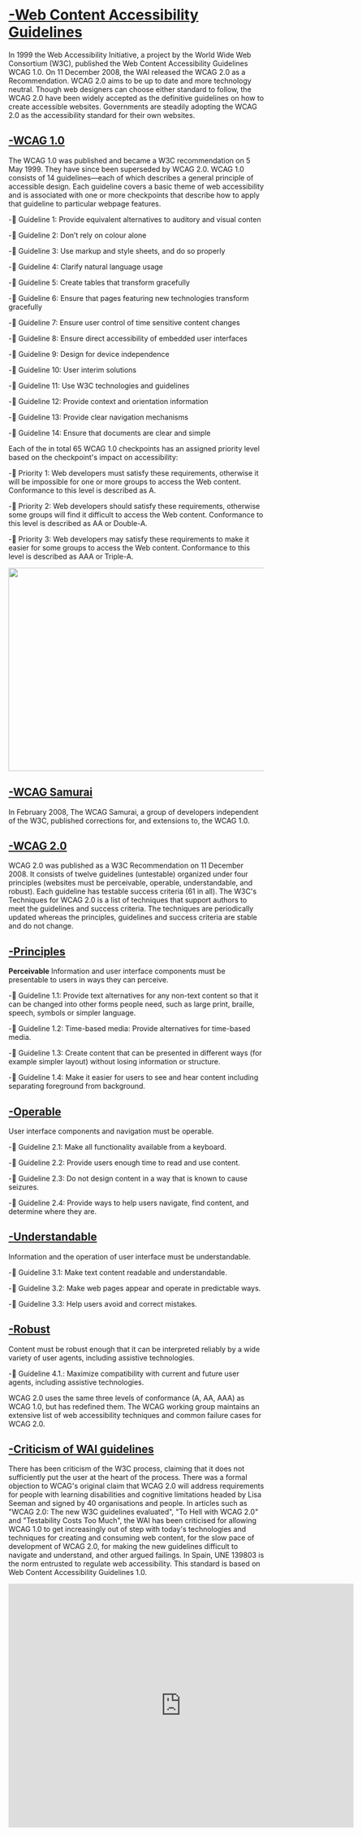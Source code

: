   <H1> <u> <strong> -Web Content Accessibility Guidelines </strong>  </u> </H1>   


In 1999 the Web Accessibility Initiative, a project by the World Wide Web
Consortium (W3C), published the Web Content Accessibility Guidelines WCAG 1.0.
On 11 December 2008, the WAI released the WCAG 2.0 as a Recommendation. WCAG
2.0 aims to be up to date and more technology neutral. Though web designers can choose
either standard to follow, the WCAG 2.0 have been widely accepted as the definitive
guidelines on how to create accessible websites. Governments are steadily adopting the
WCAG 2.0 as the accessibility standard for their own websites.


 <H2> <u> <strong>-WCAG 1.0 </strong> </u> </H2>  



The WCAG 1.0 was published and became a W3C recommendation on 5 May 1999. They
have since been superseded by WCAG 2.0.
WCAG 1.0 consists of 14 guidelines—each of which describes a general principle of
accessible design. Each guideline covers a basic theme of web accessibility and is
associated with one or more checkpoints that describe how to apply that guideline to
particular webpage features.


- Guideline 1: Provide equivalent alternatives to auditory and visual conten

- Guideline 2: Don’t rely on colour alone

- Guideline 3: Use markup and style sheets, and do so properly

- Guideline 4: Clarify natural language usage

- Guideline 5: Create tables that transform gracefully

- Guideline 6: Ensure that pages featuring new technologies transform gracefully

- Guideline 7: Ensure user control of time sensitive content changes

- Guideline 8: Ensure direct accessibility of embedded user interfaces

- Guideline 9: Design for device independence

- Guideline 10: User interim solutions

- Guideline 11: Use W3C technologies and guidelines

- Guideline 12: Provide context and orientation information

- Guideline 13: Provide clear navigation mechanisms

- Guideline 14: Ensure that documents are clear and simple

Each of the in total 65 WCAG 1.0 checkpoints has an assigned priority level based on the
checkpoint's impact on accessibility:

- Priority 1: Web developers must satisfy these requirements, otherwise it will be
impossible for one or more groups to access the Web content. Conformance to this
level is described as A.

- Priority 2: Web developers should satisfy these requirements, otherwise some
groups will find it difficult to access the Web content. Conformance to this level is
described as AA or Double-A.

- Priority 3: Web developers may satisfy these requirements to make it easier for
some groups to access the Web content. Conformance to this level is described
as AAA or Triple-A.


 <img src="https://www.researchgate.net/profile/Cara-Peters/publication/40999165/figure/tbl2/AS:668268792659991@1536339104935/Guidelines-number-and-sample-checkpoints-for-WCAG-10-3.png" width="590" height="400">

  <H2> <u> <strong>-WCAG Samurai </strong> </u> </H2>

In February 2008, The WCAG Samurai, a group of developers independent of the W3C,
published corrections for, and extensions to, the WCAG 1.0.


 <H2> <u> <strong>-WCAG 2.0</strong>  </u> </H2>

WCAG 2.0 was published as a W3C Recommendation on 11 December 2008. It consists of
twelve guidelines (untestable) organized under four principles (websites must
be perceivable, operable, understandable, and robust). Each guideline has testable
success criteria (61 in all). The W3C's Techniques for WCAG 2.0 is a list of techniques that
support authors to meet the guidelines and success criteria. The techniques are
periodically updated whereas the principles, guidelines and success criteria are stable and
do not change.


  <H2> <u> <strong>-Principles</strong> </u> </H2>

<strong>Perceivable</strong>
Information and user interface components must be presentable to users in ways they can
perceive.


- Guideline 1.1: Provide text alternatives for any non-text content so that it can be
changed into other forms people need, such as large print, braille, speech, symbols or
simpler language.

- Guideline 1.2: Time-based media: Provide alternatives for time-based media.

- Guideline 1.3: Create content that can be presented in different ways (for example
simpler layout) without losing information or structure.

- Guideline 1.4: Make it easier for users to see and hear content including separating
foreground from background.

 <H2> <u> <strong>-Operable</strong> </u> </H2>

User interface components and navigation must be operable.

- Guideline 2.1: Make all functionality available from a keyboard.

- Guideline 2.2: Provide users enough time to read and use content.

- Guideline 2.3: Do not design content in a way that is known to cause seizures.

- Guideline 2.4: Provide ways to help users navigate, find content, and determine
where they are.

 <H2> <u> <strong>-Understandable</strong> </u> </H2>

Information and the operation of user interface must be understandable.

- Guideline 3.1: Make text content readable and understandable.

- Guideline 3.2: Make web pages appear and operate in predictable ways.

- Guideline 3.3: Help users avoid and correct mistakes.

 <H2> <u> <strong>-Robust</strong> </u> </H2>

Content must be robust enough that it can be interpreted reliably by a wide variety of user
agents, including assistive technologies.

- Guideline 4.1.: Maximize compatibility with current and future user agents, including
assistive technologies.

WCAG 2.0 uses the same three levels of conformance (A, AA, AAA) as WCAG 1.0, but has
redefined them. The WCAG working group maintains an extensive list of web accessibility
techniques and common failure cases for WCAG 2.0.


 <H2> <u> <strong>-Criticism of WAI guidelines</strong>  </u> </H2>


There has been criticism of the W3C process, claiming that it does not sufficiently put the
user at the heart of the process. There was a formal objection to WCAG's original claim that
WCAG 2.0 will address requirements for people with learning disabilities and cognitive
limitations headed by Lisa Seeman and signed by 40 organisations and people. In articles
such as "WCAG 2.0: The new W3C guidelines evaluated", "To Hell with WCAG 2.0" and
"Testability Costs Too Much", the WAI has been criticised for allowing WCAG 1.0 to get
increasingly out of step with today's technologies and techniques for creating and
consuming web content, for the slow pace of development of WCAG 2.0, for making the
new guidelines difficult to navigate and understand, and other argued failings.
In Spain, UNE 139803 is the norm entrusted to regulate web accessibility. This standard is
based on Web Content Accessibility Guidelines 1.0.




<iframe width="680" height="480" src="https://www.youtube.com/embed/b3QCe8GD40c" title="YouTube video player" frameborder="0" allow="accelerometer; autoplay; clipboard-write; encrypted-media; gyroscope; picture-in-picture" allowfullscreen></iframe>





